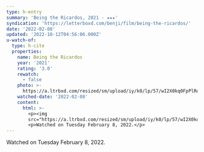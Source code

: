 ```yaml
---
type: h-entry
summary: 'Being the Ricardos, 2021 - ★★★'
syndication: 'https://letterboxd.com/benji/film/being-the-ricardos/'
date: '2022-02-08'
updated: '2022-10-12T04:56:06.000Z'
u-watch-of:
  type: h-cite
  properties:
    name: Being the Ricardos
    year: '2021'
    rating: '3.0'
    rewatch:
      - false
    photo: >-
      https://a.ltrbxd.com/resized/sm/upload/iy/k0/lp/57/wI2X0kq0FpPlRoWaHJxx1fwIWZi-0-600-0-900-crop.jpg?v=7b256a3b86
    watched-date: '2022-02-08'
    content:
      html: >-
        <p><img
        src="https://a.ltrbxd.com/resized/sm/upload/iy/k0/lp/57/wI2X0kq0FpPlRoWaHJxx1fwIWZi-0-600-0-900-crop.jpg?v=7b256a3b86"/></p>
        <p>Watched on Tuesday February 8, 2022.</p>
---
```

Watched on Tuesday February 8, 2022.
